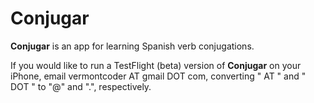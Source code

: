 Conjugar
===================

**Conjugar** is an app for learning Spanish verb conjugations.

If you would like to run a TestFlight (beta) version of **Conjugar** on your iPhone, email vermontcoder AT gmail DOT com, converting " AT " and " DOT " to "@" and ".", respectively.
